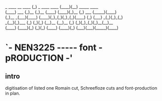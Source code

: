 
<rawtext>
              _                           ____  __                    
 ____        (_)     _      ____   ____  (____)(__)       _____  ____ <br>    
(____)   ___ (_)__  (_)__  (____) (____)(_)__   (_)  ___ (_____)(____)<br>
(_)__  _(___)(____) (____)(_)_(_)(_)_(_)(____)  (_) (___)  _(_)(_)_(_)<br>
 _(__)(_)___ (_) (_)(_)   (__)__ (__)__ (_)     (_)(_)_(_)(_)__(__)__ <br>
(____) (____)(_) (_)(_)    (____) (____)(_)    (___)(___)(_____)(____)
</rawtext>

# `- NEN3225 ----- font - pRODUCTION -'




## intro
digitisation of listed one Romain cut, Schreefloze cuts and font-production in plan.